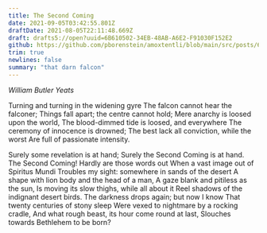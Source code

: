 ```yaml
---
title: The Second Coming
date: 2021-09-05T03:42:55.801Z
draftDate: 2021-08-05T22:11:48.669Z
draft: drafts5://open?uuid=6B610502-34EB-48AB-A6E2-F91030F152E2
github: https://github.com/pborenstein/amoxtentli/blob/main/src/posts/6b610502-34eb-48ab-a6e2-f91030f152e2.md
trim: true
newlines: false
summary: "that darn falcon"
---
```



_William Butler Yeats_

Turning and turning in the widening gyre
The falcon cannot hear the falconer;
Things fall apart; the centre cannot hold;
Mere anarchy is loosed upon the world,
The blood-dimmed tide is loosed, and everywhere
The ceremony of innocence is drowned;
The best lack all conviction, while the worst
Are full of passionate intensity.

Surely some revelation is at hand;
Surely the Second Coming is at hand.
The Second Coming! Hardly are those words out
When a vast image out of Spiritus Mundi
Troubles my sight: somewhere in sands of the desert
A shape with lion body and the head of a man,
A gaze blank and pitiless as the sun,
Is moving its slow thighs, while all about it
Reel shadows of the indignant desert birds.
The darkness drops again; but now I know
That twenty centuries of stony sleep
Were vexed to nightmare by a rocking cradle,
And what rough beast, its hour come round at last,
Slouches towards Bethlehem to be born?
